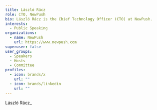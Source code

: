 ```yaml
---
title: László Rácz
role: CTO, NewPush
bio: László Rácz is the Chief Technology Officer (CTO) at NewPush.
interests:
  - Public Speaking
organizations:
  - name: NewPush
    url: https://www.newpush.com
superuser: false
user_groups:
  - Speakers
  - Hosts
  - Committee
profiles:
  - icon: brands/x
    url: ""
  - icon: brands/linkedin
    url: ""
---
```

László Rácz_
